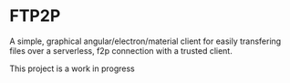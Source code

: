 # FTP2P
A simple, graphical angular/electron/material client for easily transfering files over a serverless, f2p connection with a trusted client.

This project is a work in progress
